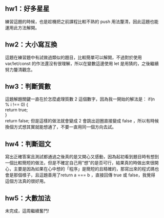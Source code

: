 ## hw1：好多星星
練習這題的時候，也是趁機把之前課程比較不熟的 push 用法釐清，因此這題也能運用此方法解開。

## hw2：大小寫互換
這題在練習題中有試做過類似的題目，比較簡單可以解開，不過對於使用 var/let/const 的作法還沒有很理解，所以在變數這邊使用 let 是用猜的，之後繼續努力釐清觀念。
## hw3：判斷質數
這題解題關鍵一直在於怎麼處理質數 2 這個數字，因為我一開始的解法是：
if(n % i !== 0) {       
  return true;     
}   
return false;
但是這樣的做法就會變成 2 會跳出迴圈直接變成 false ，所以有時候換個方式想其實就能想通了，不要一直用同一個方向去試。
## hw4：判斷迴文
寫出正確答案且測試都通過之後真的是又開心又感動，因為起初看到題目時有想到一個比較簡短的做法，但是不確定自己用"想"的是否可行，結果真的時做出來很開心，主要是因為如果在心中想的「程序」是簡短的且精確的，那寫出來的程式碼也會是那個樣子，且這題善用了return a === b ，直接回傳 true 或 false，我覺得這個方法真的很好用。
## hw5：大數加法
未完成，這周繼續奮鬥!
